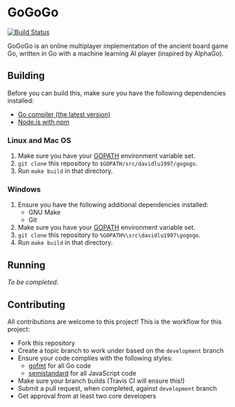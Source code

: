 # GoGoGo
[![Build Status](https://travis-ci.org/DavidLu1997/gogogo.svg?branch=master)](https://travis-ci.org/DavidLu1997/gogogo)

GoGoGo is an online multiplayer implementation of the ancient board game Go, written in Go with a machine learning AI player (inspired by AlphaGo).

## Building
Before you can build this, make sure you have the following dependencies installed:
* [Go compiler (the latest version)](https://golang.org/doc/install)
* [Node.js with npm](https://nodejs.org/en/download/)

### Linux and Mac OS
1. Make sure you have your [GOPATH](https://golang.org/doc/code.html) environment variable set.
2. `git clone` this repository to `$GOPATH/src/davidlu1997/gogogo`.
3. Run `make build` in that directory.

### Windows
1. Ensure you have the following additional dependencies installed:
	* GNU Make
	* Git
2. Make sure you have your [GOPATH](https://golang.org/doc/code.html) environment variable set.
3. `git clone` this repository to `%GOPATH%\src\davidlu1997\gogogo`.
4. Run `make build` in that directory.


## Running
*To be completed.*


## Contributing
All contributions are welcome to this project! This is the workflow for this project:
* Fork this repository
* Create a topic branch to work under based on the `development` branch
* Ensure your code complies with the following styles:
	* [gofmt](https://golang.org/cmd/gofmt/) for all Go code
	* [semistandard](https://github.com/Flet/semistandard) for all JavaScript code
* Make sure your branch builds (Travis CI will ensure this!)
* Submit a pull request, when completed, against `development` branch
* Get approval from at least two core developers
